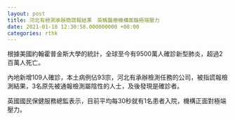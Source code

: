 ```yaml
---
layout: post
title: 河北有檢測承辦商謊報結果　英稱醫療機構面臨極端壓力
date: 2021-01-18 12:30:58.000000000 +08:00
categories: rthk
---
```


根據美國約翰霍普金斯大學的統計，全球至今有9500萬人確診新型肺炎，超過2百萬人死亡。

內地新增109人確診，本土病例佔93宗，河北有承辦檢測任務的公司，被指謊報檢測結果，3名原先被通報檢測屬陰性的人士，及後發現是確診者。

英國國民保健服務總監表示，目前平均每30秒就有1名患者入院，機構正面對極端壓力。
